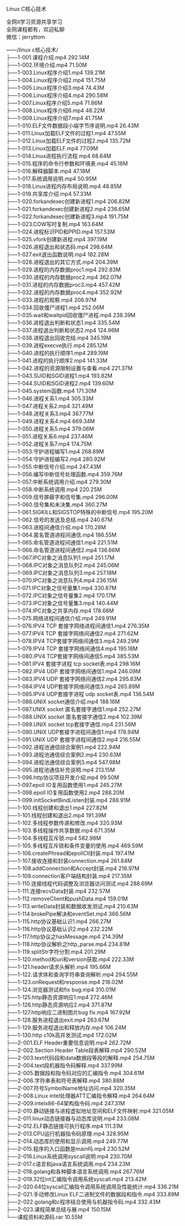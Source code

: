 Linux C核心技术

全网it学习资源共享学习<br>全网课程都有，欢迎私聊<br>微信：jerryttom<br>

——/linux c核心技术/<br> ├──1-001.课程介绍.mp4 292.14M<br> ├──1-002.环境介绍.mp4 71.50M<br> ├──1-003.Linux程序介绍1.mp4 139.21M<br> ├──1-004.Linux程序介绍2.mp4 151.75M<br> ├──1-005.Linux程序介绍3.mp4 74.43M<br> ├──1-006.Linux程序介绍4.mp4 290.58M<br> ├──1-007.Linux程序介绍5.mp4 71.86M<br> ├──1-008.Linux程序介绍6.mp4 48.22M<br> ├──1-009.Linux程序介绍7.mp4 41.75M<br> ├──1-010.ELF文件数据段小端字节序说明.mp4 26.43M<br> ├──1-011.Linux加载ELF文件的过程1.mp4 47.55M<br> ├──1-012.Linux加载ELF文件的过程2.mp4 135.72M<br> ├──1-013.Linux加载ELF.mp4 77.09M<br> ├──1-014.Linux进程执行流程.mp4 68.64M<br> ├──1-015.程序的命令行参数和环境表.mp4 45.18M<br> ├──1-016.解释器脚本.mp4 47.18M<br> ├──1-017.系统调用说明.mp4 50.95M<br> ├──1-018.Linux进程内存布局说明.mp4 48.85M<br> ├──1-019.共享库介绍.mp4 57.33M<br> ├──1-020.forkandexec创建新进程1.mp4 206.82M<br> ├──1-021.forkandexec创建新进程2.mp4 236.65M<br> ├──1-022.forkandexec创建新进程3.mp4 191.75M<br> ├──1-023.COW写时复制.mp4 163.64M<br> ├──1-024.进程标识PID和PPID.mp4 157.53M<br> ├──1-025.vfork创建新进程.mp4 397.19M<br> ├──1-026.进程退出和状态码.mp4 298.64M<br> ├──1-027.exit退出函数说明.mp4 182.28M<br> ├──1-028.进程退出的其它方式.mp4 204.39M<br> ├──1-029.进程的内存数据proc1.mp4 292.83M<br> ├──1-030.进程的内存数据proc2.mp4 362.07M<br> ├──1-031.进程的内存数据proc3.mp4 457.42M<br> ├──1-032.进程的内存数据proc4.mp4 352.92M<br> ├──1-033.进程的观察.mp4 206.97M<br> ├──1-034.回收僵尸进程1.mp4 252.06M<br> ├──1-035.wait和waitpid回收僵尸进程.mp4 238.39M<br> ├──1-036.进程退出判断和状态1.mp4 335.54M<br> ├──1-037.进程退出判断和状态2.mp4 124.96M<br> ├──1-038.进程退出回收完结.mp4 345.19M<br> ├──1-039.进程execve执行.mp4 285.12M<br> ├──1-040.进程的执行顺序1.mp4 289.19M<br> ├──1-041.进程的执行顺序2.mp4 141.33M<br> ├──1-042.进程的资源限制设置与查看.mp4 221.37M<br> ├──1-043.SUID和SGID进程1.mp4 193.82M<br> ├──1-044.SUID和SGID进程2.mp4 139.60M<br> ├──1-045.system函数.mp4 171.30M<br> ├──1-046.进程关系1.mp4 305.33M<br> ├──1-047.进程关系2.mp4 321.49M<br> ├──1-048.进程关系3.mp4 367.77M<br> ├──1-049.进程关系4.mp4 669.34M<br> ├──1-050.进程关系5.mp4 379.06M<br> ├──1-051.进程关系6.mp4 237.46M<br> ├──1-052.进程关系7.mp4 174.75M<br> ├──1-053.守护进程编写1.mp4 268.69M<br> ├──1-054.守护进程编写2.mp4 280.92M<br> ├──1-055.中断信号介绍.mp4 247.43M<br> ├──1-056.编写中断信号处理函数.mp4 359.76M<br> ├──1-057.中断系统调用介绍.mp4 279.30M<br> ├──1-058.中断系统调用.mp4 220.25M<br> ├──1-059.信号屏蔽字和信号集.mp4 296.00M<br> ├──1-060.信号集和未决集.mp4 360.27M<br> ├──1-061.SIGKILL和SIGSTOP特殊的中断信号.mp4 195.20M<br> ├──1-062.信号的发送及总结.mp4 240.67M<br> ├──1-063.进程间通信介绍.mp4 170.28M<br> ├──1-064.匿名管道进程间通信.mp4 186.55M<br> ├──1-065.命名管道进程间通信1.mp4 221.51M<br> ├──1-066.命名管道进程间通信2.mp4 136.66M<br> ├──1-067.IPC对象之消息队列1.mp4 251.17M<br> ├──1-068.IPC对象之消息队列2.mp4 245.06M<br> ├──1-069.IPC对象之消息队列3.mp4 257.18M<br> ├──1-070.IPC对象之消息队列4.mp4 236.15M<br> ├──1-071.IPC对象之信号量集1.mp4 330.87M<br> ├──1-072.IPC对象之信号量集2.mp4 170.17M<br> ├──1-073.IPC对象之信号量集3.mp4 140.44M<br> ├──1-074.IPC对象之共享内存.mp4 178.68M<br> ├──1-075.网络进程间通信介绍.mp4 249.91M<br> ├──1-076.IPV4 TCP 套接字网络进程间通信1.mp4 276.35M<br> ├──1-077.IPV4 TCP 套接字网络间通信2.mp4 271.62M<br> ├──1-078.IPV4 TCP套接字网络间通信3.mp4 249.29M<br> ├──1-079.IPV4 TCP 套接字网络间通信4.mp4 195.18M<br> ├──1-080.IPV4 TCP套接字网络间通信5.mp4 385.53M<br> ├──1-081.IPV4 套接字进程 tcp socket表.mp4 298.16M<br> ├──1-082.IPV4 UDP 套接字网络间通信1.mp4 246.09M<br> ├──1-083.IPV4 UDP 套接字网络间通信2.mp4 295.83M<br> ├──1-084.IPV4 UDP套接字网络间通信3.mp4 265.89M<br> ├──1-085.IPV4 UDP套接字进程 udp socket表.mp4 136.54M<br> ├──1-086.UNIX socket通信介绍.mp4 188.16M<br> ├──1-087.UNIX socket 匿名套接字通信1.mp4 252.27M<br> ├──1-088.UNIX socket 匿名套接字通信2.mp4 102.39M<br> ├──1-089.UNIX socket tcp套接字通信.mp4 231.56M<br> ├──1-090.UNIX UDP套接字进程间通信1.mp4 178.94M<br> ├──1-091.UNIX UDP 套接字进程间通信2.mp4 216.55M<br> ├──1-092.进程池通信综合案例1.mp4 222.94M<br> ├──1-093.进程池通信综合案例2.mp4 230.63M<br> ├──1-094.进程池通信综合案例3.mp4 547.98M<br> ├──1-095.进程池通信补充说明.mp4 213.15M<br> ├──1-096.http协议项目开发介绍.mp4 99.50M<br> ├──1-097.epoll IO复用函数使用1.mp4 245.27M<br> ├──1-098.epoll IO复用函数使用2.mp4 288.20M<br> ├──1-099.initSocketBindListen封装.mp4 288.91M<br> ├──1-100.线程创建和退出1.mp4 227.82M<br> ├──1-101.线程创建和退出2.mp4 191.39M<br> ├──1-102.多线程参数传递和修改.mp4 320.93M<br> ├──1-103.多线程操作共享数据.mp4 671.35M<br> ├──1-104.多线程互斥锁.mp4 582.98M<br> ├──1-105.多线程互斥锁和条件变量的使用.mp4 469.59M<br> ├──1-106.createPhread和epollCtl封装.mp4 197.41M<br> ├──1-107.接收连接和封装connection.mp4 261.84M<br> ├──1-108.addConnection和Accept封装.mp4 216.97M<br> ├──1-109.connection客户端结构封装.mp4 217.35M<br> ├──1-110.连接线程代码调整及浏览器访问测试.mp4 288.69M<br> ├──1-111.连接recvData封装.mp4 232.57M<br> ├──1-112.removeClient和pushData.mp4 159.01M<br> ├──1-113.writeData封装和数据收发测试.mp4 210.63M<br> ├──1-114.brokePipe解决和eventSet.mp4 366.56M<br> ├──1-115.http协议基础认识1.mp4 266.27M<br> ├──1-116.http协议基础认识2.mp4 232.22M<br> ├──1-117.http协议之hasMessage.mp4 214.39M<br> ├──1-118.http协议解析之http_parse.mp4 234.81M<br> ├──1-119.splitStr字符分割.mp4 201.29M<br> ├──1-120.method和uri和version获取.mp4 222.33M<br> ├──1-121.header请求头解析.mp4 195.66M<br> ├──1-122.请求体和查询字符串查询解析.mp4 294.55M<br> ├──1-123.onRequest和response.mp4 218.02M<br> ├──1-124.浏览器测试和fix bug.mp4 310.01M<br> ├──1-125.http静态资源响应1.mp4 272.46M<br> ├──1-126.http静态资源响应2.mp4 371.87M<br> ├──1-127.http响应二进制图片bug fix.mp4 167.92M<br> ├──1-128.服务进程退出exit.mp4 263.67M<br> ├──1-129.服务进程退出和释放内存.mp4 106.24M<br> ├──1-130.http c10k高并发测试.mp4 172.02M<br> ├──2-001.ELF Header重要信息说明.mp4 262.72M<br> ├──2-002.Section Header Table段表解释.mp4 290.52M<br> ├──2-003.text代码段和data数据段等段的解释.mp4 254.75M<br> ├──2-004.text段机器指令码解释.mp4 337.99M<br> ├──2-005.数据段和指令码对应的汇编指令.mp4 304.61M<br> ├──2-006.字符串表和符号表解释.mp4 380.88M<br> ├──2-007.符号SymbolName地址访问.mp4 320.35M<br> ├──2-008.Linux intel处理器ATT汇编指令解释.mp4 264.64M<br> ├──2-009.intelx86-64架构指令码.mp4 247.31M<br> ├──2-010.静动链接与进程虚拟地址空间和ELF文件映射.mp4 321.05M<br> ├──2-011.linux动态链接器与动态库说明.mp4 233.08M<br> ├──2-012.ELF静态链接可执行程序.mp4 111.31M<br> ├──2-013.CPU运行机器指令码原理.mp4 328.95M<br> ├──2-014.动态库的使用和显示调用.mp4 249.77M<br> ├──2-015.程序的入口函数是main吗.mp4 230.52M<br> ├──2-016.Linux系统调用syscall说明.mp4 230.70M<br> ├──2-017.c语言和java语言系统调用.mp4 234.23M<br> ├──2-018.golang和各种脚本语言系统调用.mp4 267.76M<br> ├──2-019.32位int汇编指令调用系统syscall.mp4 213.42M<br> ├──2-020.64位syscall汇编指令调用系统调用及性能统计.mp4 336.21M<br> ├──2-021.手动修改Linux ELF二进制文件的数据段和指令.mp4 333.89M<br> ├──2-022.golang和c程序结合使用与机器指令码.mp4 332.43M<br> ├──2-023.课程简单总结与展.mp4 150.15M<br> └──课程资料和源码.rar 10.55M
